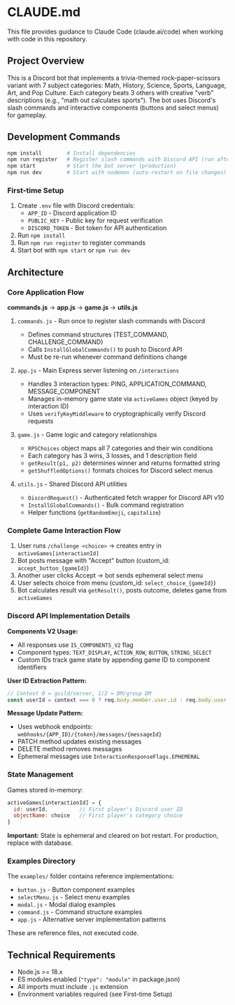 # CLAUDE.md

This file provides guidance to Claude Code (claude.ai/code) when working with code in this repository.

## Project Overview

This is a Discord bot that implements a trivia-themed rock-paper-scissors variant with 7 subject categories: Math, History, Science, Sports, Language, Art, and Pop Culture. Each category beats 3 others with creative "verb" descriptions (e.g., "math out calculates sports"). The bot uses Discord's slash commands and interactive components (buttons and select menus) for gameplay.

## Development Commands

```bash
npm install        # Install dependencies
npm run register   # Register slash commands with Discord API (run after command changes)
npm start          # Start the bot server (production)
npm run dev        # Start with nodemon (auto-restart on file changes)
```

### First-time Setup
1. Create `.env` file with Discord credentials:
   - `APP_ID` - Discord application ID
   - `PUBLIC_KEY` - Public key for request verification
   - `DISCORD_TOKEN` - Bot token for API authentication
2. Run `npm install`
3. Run `npm run register` to register commands
4. Start bot with `npm start` or `npm run dev`

## Architecture

### Core Application Flow

**commands.js** → **app.js** → **game.js** → **utils.js**

1. `commands.js` - Run once to register slash commands with Discord
   - Defines command structures (TEST_COMMAND, CHALLENGE_COMMAND)
   - Calls `InstallGlobalCommands()` to push to Discord API
   - Must be re-run whenever command definitions change

2. `app.js` - Main Express server listening on `/interactions`
   - Handles 3 interaction types: PING, APPLICATION_COMMAND, MESSAGE_COMPONENT
   - Manages in-memory game state via `activeGames` object (keyed by interaction ID)
   - Uses `verifyKeyMiddleware` to cryptographically verify Discord requests

3. `game.js` - Game logic and category relationships
   - `RPSChoices` object maps all 7 categories and their win conditions
   - Each category has 3 wins, 3 losses, and 1 description field
   - `getResult(p1, p2)` determines winner and returns formatted string
   - `getShuffledOptions()` formats choices for Discord select menus

4. `utils.js` - Shared Discord API utilities
   - `DiscordRequest()` - Authenticated fetch wrapper for Discord API v10
   - `InstallGlobalCommands()` - Bulk command registration
   - Helper functions (`getRandomEmoji`, `capitalize`)

### Complete Game Interaction Flow

1. User runs `/challenge <choice>` → creates entry in `activeGames[interactionId]`
2. Bot posts message with "Accept" button (custom_id: `accept_button_{gameId}`)
3. Another user clicks Accept → bot sends ephemeral select menu
4. User selects choice from menu (custom_id: `select_choice_{gameId}`)
5. Bot calculates result via `getResult()`, posts outcome, deletes game from `activeGames`

### Discord API Implementation Details

**Components V2 Usage:**
- All responses use `IS_COMPONENTS_V2` flag
- Component types: `TEXT_DISPLAY`, `ACTION_ROW`, `BUTTON`, `STRING_SELECT`
- Custom IDs track game state by appending game ID to component identifiers

**User ID Extraction Pattern:**
```javascript
// Context 0 = guild/server, 1/2 = DM/group DM
const userId = context === 0 ? req.body.member.user.id : req.body.user.id;
```

**Message Update Pattern:**
- Uses webhook endpoints: `webhooks/{APP_ID}/{token}/messages/{messageId}`
- PATCH method updates existing messages
- DELETE method removes messages
- Ephemeral messages use `InteractionResponseFlags.EPHEMERAL`

### State Management

Games stored in-memory:
```javascript
activeGames[interactionId] = {
  id: userId,          // First player's Discord user ID
  objectName: choice   // First player's category choice
}
```

**Important:** State is ephemeral and cleared on bot restart. For production, replace with database.

### Examples Directory

The `examples/` folder contains reference implementations:
- `button.js` - Button component examples
- `selectMenu.js` - Select menu examples
- `modal.js` - Modal dialog examples
- `command.js` - Command structure examples
- `app.js` - Alternative server implementation patterns

These are reference files, not executed code.

## Technical Requirements

- Node.js >= 18.x
- ES modules enabled (`"type": "module"` in package.json)
- All imports must include `.js` extension
- Environment variables required (see First-time Setup)
